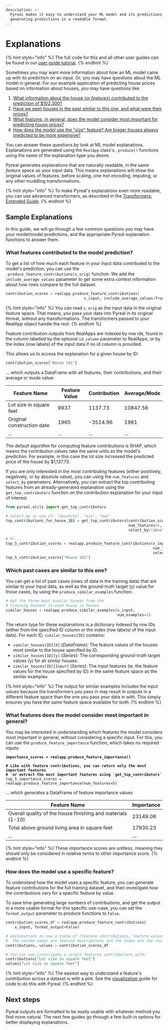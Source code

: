 ```yaml
---
description: >-
  Pyreal makes it easy to understand your ML model and its predictions,
  generating predictions in a readable format.
---
```


# Explanations

{% hint style="info" %}
The full code for this and all other user guides can be found in our [user guide tutorial](https://github.com/sibyl-dev/pyreal/blob/dev/tutorials/user\_guide.ipynb).
{% endhint %}

Sometimes you may want more information about how an ML model came up with its prediction on an input. Or, you may have questions about the ML model in general. For our example application of predicting house prices based on information about houses, you may have questions like:

1. [What information about the house (or _features_) contributed to the prediction of $102,300?](explanations.md#what-features-contributed-to-the-model-prediction)
2. [Have we seen houses in the past similar to this one, and what were their prices?](explanations.md#which-past-cases-are-similiar-to-this-one)
3. [What features, in general, does the model consider most important for predicting house prices?](explanations.md#what-features-does-the-model-consider-most-important-in-general)
4. [How does the model use the "size" feature? Are bigger houses always predicted to be more expensive?](explanations.md#how-does-the-model-use-a-specific-feature)

You can answer these questions by look at ML model explanations. Explanations are generated using the `RealApp` class's `.produce()` functions using the name of the explanation type you desire.

Pyreal generates explanations that are naturally readable, in the same _feature space_ as your input data. This means explanations will show the original values of features, before scaling, one-hot encoding, imputing, or any other muddling transformations.&#x20;

{% hint style="info" %}
To make Pyreal's explanations even more readable, you can use advanced transformers, as described in the [Transformers: Extended Guide](../data-preparation-and-modelling/transformers-extended-guide.md).
{% endhint %}

## Sample Explanations

In this guide, we will go through a few common questions you may have your model/model predictions, and the appropriate Pyreal explanation functions to answer them.

### What features contributed to the model prediction?

To get a list of how much each feature in your input data contributed to the model's prediction, you can use the `.produce_feature_contributions(x_orig)` function. We add the `include_average_values` parameter to get some extra context information about how rows compare to the full dataset.

```python
contribution_scores = realapp.produce_feature_contributions(
                                   x_input, include_average_values=True)
```

{% hint style="info" %}
You can read `x_orig` as the input data in the original feature space. That means, you pass your data into Pyreal in its original format, without any transformations. The transformers passed to your RealApp object handle the rest.
{% endhint %}

Feature contribution outputs from RealApps are indexed by row ids, found in the column labelled by the optional `id_column` parameter to RealApps, or by the index (row labels) of the input data if no id column is provided.&#x20;

This allows us to access the explanation for a given house by ID:

```python
contribution_scores["House 101"]
```

... which outputs a DataFrame with all features, their contributions, and their average or mode value:

| Feature Name               | Feature Value | Contribution | Average/Mode |
| -------------------------- | ------------- | ------------ | ------------ |
| Lot size in square feet    | 9937          | 1137.73      | 10847.56     |
| Original construction date | 1965          | -3514.96     | 1981         |
| ...                        | ...           | ...          | ...          |

The default algorithm for computing feature contributions is SHAP, which means the contribution values take the same units as the model's prediction. For example, in this case the lot size increased the predicted price of the house by $1,137.73.

If you are only interested in the most contributing features (either positively, negatively, or by absolute value), you can using the `num_features` and `select_by` parameters. Alternatively, you can extract the top contributing features from an already-generated explanation using the `get_top_contributors` function on the contribution explanation for your input of interest.

```python
from pyreal.utils import get_top_contributors

# select_by is one of: "absolute", "min", "max"
top_contributions_for_house_101 = get_top_contributors(contribution_scores["House 101"], 
                                                       num_features=5, 
                                                       select_by="absolute")

# Or...
top_5_contribution_scores = realapp.produce_feature_contributions(x_input, 
                                                                  num_features=5,
                                                                  select_by="absolute")
top_5_contribution_scores["House 101"]
```

### Which past cases are similar to this one?

You can get a list of past cases (rows of data in the training data) that are similar to your input data, as well as the ground-truth target (y) value for those cases, by using the `produce_similar_examples` function:

```python
# Get the three most similar houses from the 
# training dataset to each house in houses
similar_houses = realapp.produce_similar_examples(x_input, 
                                                  num_examples=3)
```

The return type for these explanations is a dictionary indexed by row IDs (either from the specified ID column or the index (row labels) of the input data). For each ID, `similar_houses[ID]` contains:

* `similar_houses[ID][X]` (_DataFrame):_ The feature values of the houses most similar to the house specified by ID.
* `similar_houses[ID][y]` (_Series_): The corresponding ground-truth target values (y) for all similar houses.
* `similar_houses[ID][Input]` (_Series_): The input features (ie. the feature values for the house specified by ID) in the same feature space as the similar examples

{% hint style="info" %}
The output for similar examples includes the input values because the transformers you pass in may result in outputs in a different feature space than the one you pass your data in with. This simply ensures you have the same feature space available for both.
{% endhint %}

### What features does the model consider most important in general?

You may be interested in understanding which features the model considers most important in general, without considering a specific input. For this, you can use the `produce_feature_importance` function, which takes no required inputs:

<pre class="language-python"><code class="lang-python"><strong>importance_scores = realapp.produce_feature_importance()
</strong><strong>
</strong><strong># Like with feature contributions, you can return only the most important features
</strong><strong>#  or extract the most important features using `get_top_contributors`
</strong>top_5_importance_scores = realapp.produce_feature_importance(num_features=5)
</code></pre>

... which generates a DataFrame of feature importance values

| Feature Name                                                | Importance |
| ----------------------------------------------------------- | ---------- |
| Overall quality of the house finishing and materials (1-10) | 23149.06   |
| Total above ground living area in square feet               | 17930.23   |
| ...                                                         | ...        |

{% hint style="info" %}
These importance scores are unitless, meaning they should only be considered in relative terms to other importance score.
{% endhint %}

### How does the model use a specific feature?

To understand how the model uses a specific feature, you can generate feature contributions for the full training dataset, and then investigate how the contributions vary for a specific feature by value.

To save time generating large numbers of contributions, and get the output in a more usable format for this specific use-case, you can set the `format_output` parameter to produce functions to `False`.

```python
contribution_scores_df = realapp.produce_feature_contributions(
    x_input, format_output=False)

# explanations is now a tuple of (feature contributions, feature values), where
#  the column names are feature descriptions and the index are the row ids.
contributions, values = contribution_scores_df 

# You can now investigate a single features contributions with:
contributions["Lot size in square feet"]
values["Lot size in square feet"]
```

{% hint style="info" %}
The easiest way to understand a feature's contribution across a dataset is with a plot. See the [visualization ](visualizing-explanations.md)guide for code to do this with Pyreal.
{% endhint %}

## Next steps

Pyreal outputs are formatted to be easily usable with whatever method you find more natural. The next few guides go through a few built-in options for better displaying explanations.
